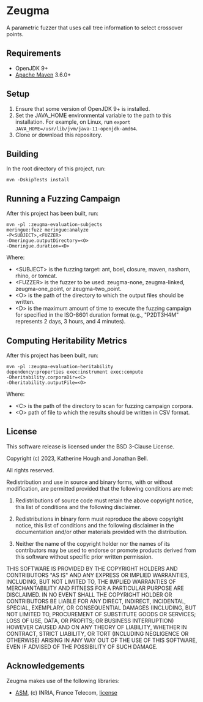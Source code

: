 # Zeugma

A parametric fuzzer that uses call tree information to select crossover points.

## Requirements

* OpenJDK 9+
* [Apache Maven](https://maven.apache.org/) 3.6.0+

## Setup

1. Ensure that some version of OpenJDK 9+ is installed.
2. Set the JAVA_HOME environmental variable to the path to this installation.
   For example, on Linux, run `export JAVA_HOME=/usr/lib/jvm/java-11-openjdk-amd64`.
3. Clone or download this repository.

## Building

In the root directory of this project, run:

```
mvn -DskipTests install
```

## Running a Fuzzing Campaign

After this project has been built, run:

```
mvn -pl :zeugma-evaluation-subjects 
meringue:fuzz meringue:analyze 
-P<SUBJECT>,<FUZZER> 
-Dmeringue.outputDirectory=<O> 
-Dmeringue.duration=<D>
```

Where:

* \<SUBJECT\> is the fuzzing target: ant, bcel, closure, maven, nashorn, rhino, or tomcat.
* \<FUZZER\> is the fuzzer to be used: zeugma-none, zeugma-linked, zeugma-one_point, or zeugma-two_point.
* \<O\> is the path of the directory to which the output files should be written.
* \<D\> is the maximum amount of time to execute the fuzzing campaign for specified in the ISO-8601 duration
  format (e.g., "P2DT3H4M" represents 2 days, 3 hours, and 4 minutes).

## Computing Heritability Metrics

After this project has been built, run:

```
mvn -pl :zeugma-evaluation-heritability 
dependency:properties exec:instrument exec:compute
-Dheritability.corporaDir=<C>
-Dheritability.outputFile=<O>
```

Where:

* \<C\> is the path of the directory to scan for fuzzing campaign corpora.
* \<O\> path of file to which the results should be written in CSV format.

## License

This software release is licensed under the BSD 3-Clause License.

Copyright (c) 2023, Katherine Hough and Jonathan Bell.

All rights reserved.

Redistribution and use in source and binary forms, with or without modification, are permitted provided that the
following conditions are met:

1. Redistributions of source code must retain the above copyright notice, this list of conditions and the following
   disclaimer.

2. Redistributions in binary form must reproduce the above copyright notice, this list of conditions and the following
   disclaimer in the documentation and/or other materials provided with the distribution.

3. Neither the name of the copyright holder nor the names of its contributors may be used to endorse or promote products
   derived from this software without specific prior written permission.

THIS SOFTWARE IS PROVIDED BY THE COPYRIGHT HOLDERS AND CONTRIBUTORS "AS IS"
AND ANY EXPRESS OR IMPLIED WARRANTIES, INCLUDING, BUT NOT LIMITED TO, THE IMPLIED WARRANTIES OF MERCHANTABILITY AND
FITNESS FOR A PARTICULAR PURPOSE ARE DISCLAIMED. IN NO EVENT SHALL THE COPYRIGHT HOLDER OR CONTRIBUTORS BE LIABLE FOR
ANY DIRECT, INDIRECT, INCIDENTAL, SPECIAL, EXEMPLARY, OR CONSEQUENTIAL DAMAGES (INCLUDING, BUT NOT LIMITED TO,
PROCUREMENT OF SUBSTITUTE GOODS OR SERVICES; LOSS OF USE, DATA, OR PROFITS; OR BUSINESS INTERRUPTION) HOWEVER CAUSED AND
ON ANY THEORY OF LIABILITY, WHETHER IN CONTRACT, STRICT LIABILITY, OR TORT (INCLUDING NEGLIGENCE OR OTHERWISE) ARISING
IN ANY WAY OUT OF THE USE OF THIS SOFTWARE, EVEN IF ADVISED OF THE POSSIBILITY OF SUCH DAMAGE.

## Acknowledgements

Zeugma makes use of the following libraries:

* [ASM](http://asm.ow2.org/license.html), (c) INRIA, France
  Telecom, [license](http://asm.ow2.org/license.html)